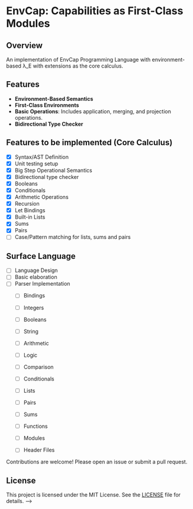 # EnvCap: Capabilities as First-Class Modules

## Overview

An implementation of EnvCap Programming Language with environment-based λ_E with extensions as the core calculus.

## Features

- **Environment-Based Semantics**
- **First-Class Environments**
- **Basic Operations**: Includes application, merging, and projection operations.
- **Bidirectional Type Checker**

## Features to be implemented (Core Calculus)

- [x] Syntax/AST Definition
- [x] Unit testing setup
- [x] Big Step Operational Semantics
- [x] Bidirectional type checker
- [x] Booleans
- [x] Conditionals
- [x] Arithmetic Operations
- [x] Recursion
- [x] Let Bindings
- [x] Built-in Lists
- [x] Sums
- [x] Pairs
- [ ] Case/Pattern matching for lists, sums and pairs

## Surface Language

- [ ] Language Design
- [ ] Basic elaboration
- [ ] Parser Implementation
    - [ ] Bindings
    - [ ] Integers
    - [ ] Booleans
    - [ ] String
    - [ ] Arithmetic
    - [ ] Logic
    - [ ] Comparison
    - [ ] Conditionals
    - [ ] Lists
    - [ ] Pairs
    - [ ] Sums
    - [ ] Functions
    - [ ] Modules
    - [ ] Header Files


Contributions are welcome! Please open an issue or submit a pull request.

## License

This project is licensed under the MIT License. See the [LICENSE](LICENSE) file for details. -->
